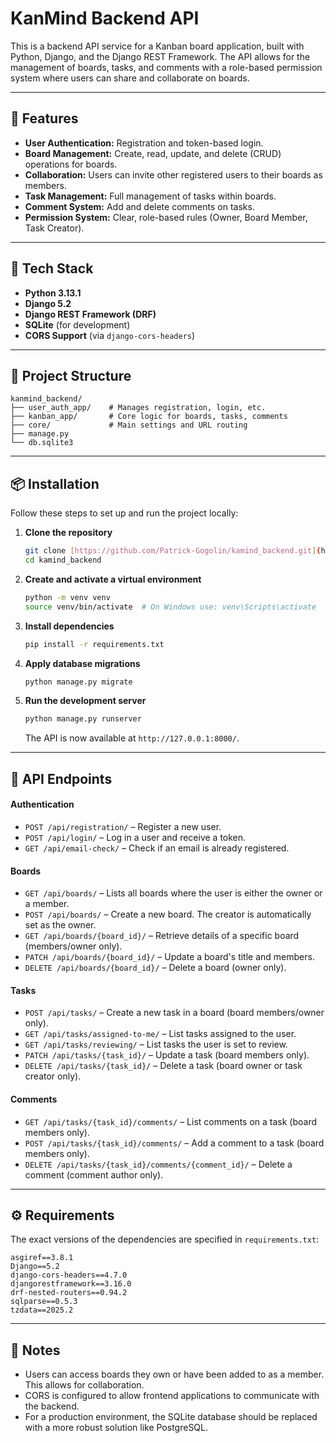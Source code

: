# KanMind Backend API

This is a backend API service for a Kanban board application, built with Python, Django, and the Django REST Framework. The API allows for the management of boards, tasks, and comments with a role-based permission system where users can share and collaborate on boards.

---

## 🔧 Features

-   **User Authentication:** Registration and token-based login.
-   **Board Management:** Create, read, update, and delete (CRUD) operations for boards.
-   **Collaboration:** Users can invite other registered users to their boards as members.
-   **Task Management:** Full management of tasks within boards.
-   **Comment System:** Add and delete comments on tasks.
-   **Permission System:** Clear, role-based rules (Owner, Board Member, Task Creator).

---

## 🚀 Tech Stack

-   **Python 3.13.1**
-   **Django 5.2**
-   **Django REST Framework (DRF)**
-   **SQLite** (for development)
-   **CORS Support** (via `django-cors-headers`)

---

## 📁 Project Structure

```
kanmind_backend/
├── user_auth_app/    # Manages registration, login, etc.
├── kanban_app/       # Core logic for boards, tasks, comments
├── core/             # Main settings and URL routing
├── manage.py
└── db.sqlite3
```

---

## 📦 Installation

Follow these steps to set up and run the project locally:

1.  **Clone the repository**
    ```bash
    git clone [https://github.com/Patrick-Gogolin/kamind_backend.git](https://github.com/Patrick-Gogolin/kamind_backend.git)
    cd kamind_backend
    ```

2.  **Create and activate a virtual environment**
    ```bash
    python -m venv venv
    source venv/bin/activate  # On Windows use: venv\Scripts\activate
    ```

3.  **Install dependencies**
    ```bash
    pip install -r requirements.txt
    ```

4.  **Apply database migrations**
    ```bash
    python manage.py migrate
    ```

5.  **Run the development server**
    ```bash
    python manage.py runserver
    ```
    The API is now available at `http://127.0.0.1:8000/`.

---

## 🔑 API Endpoints

#### Authentication
-   `POST /api/registration/` – Register a new user.
-   `POST /api/login/` – Log in a user and receive a token.
-   `GET /api/email-check/` – Check if an email is already registered.

#### Boards
-   `GET /api/boards/` – Lists all boards where the user is either the owner or a member.
-   `POST /api/boards/` – Create a new board. The creator is automatically set as the owner.
-   `GET /api/boards/{board_id}/` – Retrieve details of a specific board (members/owner only).
-   `PATCH /api/boards/{board_id}/` – Update a board's title and members.
-   `DELETE /api/boards/{board_id}/` – Delete a board (owner only).

#### Tasks
-   `POST /api/tasks/` – Create a new task in a board (board members/owner only).
-   `GET /api/tasks/assigned-to-me/` – List tasks assigned to the user.
-   `GET /api/tasks/reviewing/` – List tasks the user is set to review.
-   `PATCH /api/tasks/{task_id}/` – Update a task (board members only).
-   `DELETE /api/tasks/{task_id}/` – Delete a task (board owner or task creator only).

#### Comments
-   `GET /api/tasks/{task_id}/comments/` – List comments on a task (board members only).
-   `POST /api/tasks/{task_id}/comments/` – Add a comment to a task (board members only).
-   `DELETE /api/tasks/{task_id}/comments/{comment_id}/` – Delete a comment (comment author only).

---

## ⚙️ Requirements

The exact versions of the dependencies are specified in `requirements.txt`:
```
asgiref==3.8.1
Django==5.2
django-cors-headers==4.7.0
djangorestframework==3.16.0
drf-nested-routers==0.94.2
sqlparse==0.5.3
tzdata==2025.2
```

---

## 📌 Notes

-   Users can access boards they own or have been added to as a member. This allows for collaboration.
-   CORS is configured to allow frontend applications to communicate with the backend.
-   For a production environment, the SQLite database should be replaced with a more robust solution like PostgreSQL.
````
